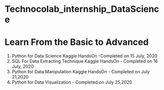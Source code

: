 # Technocolab_internship_DataScience
<h1>Learn From the Basic to Advanced</h1>
<ol>
  <li>Python for Data Science Kaggle HandsOn -Completed on 15 July, 2020</li>
  <li>SQL For Data Extracting Technique Kaggle HandsOn - Completed on 16 July, 2020</li>
  <li>Python for Data Manipulation Kaggle HandsOn - Completed on July 21,2020</li>
  <li>Python for Data Visualization - Completed on July 25,2020</li>
</ol>
